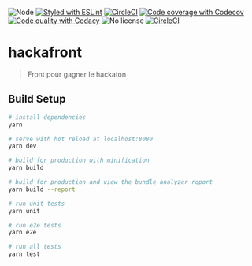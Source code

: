 ![Node](https://img.shields.io/badge/node-9.11.1-brightgreen.svg)
[![Styled with ESLint](https://img.shields.io/badge/styled%20with-eslint-brightgreen.svg)](https://github.com/eslint/eslint)
[![CircleCI](https://img.shields.io/circleci/project/github/socialement-competents/hackafront.svg)](https://circleci.com/gh/socialement-competents/hackafront)
[![Code coverage with Codecov](https://img.shields.io/codecov/c/github/socialement-competents/hackafront.svg)](https://codecov.io/gh/socialement-competents/hackafront)
[![Code quality with Codacy](https://img.shields.io/codacy/grade/e27821fb6289410b8f58338c7e0bc686.svg)](https://app.codacy.com/app/tsauvajon/hackafront)
![No license](https://img.shields.io/github/license/socialement-competents/hackafront.svg)
[![CircleCI](https://img.shields.io/docker/pulls/socialementcompetents/hackafront.svg)](https://hub.docker.com/r/socialementcompetents/hackafront/)

# hackafront

> Front pour gagner le hackaton

## Build Setup

``` bash
# install dependencies
yarn

# serve with hot reload at localhost:8080
yarn dev

# build for production with minification
yarn build

# build for production and view the bundle analyzer report
yarn build --report

# run unit tests
yarn unit

# run e2e tests
yarn e2e

# run all tests
yarn test
```
